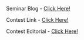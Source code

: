 Seminar Blog - [Click Here!](https://grecil.in/Learnings/Competitive-Programming/Binary-Search-Brilliance-(Seminar))

Contest Link - [Click Here!](https://codeforces.com/contestInvitation/c79d049cd43c2da9210e8dae6975839cfea8a5a3)

Contest Editorial - [Click Here!](https://grecil.in/Learnings/Competitive-Programming/Binary-Search-Brilliance-(Editorial))
